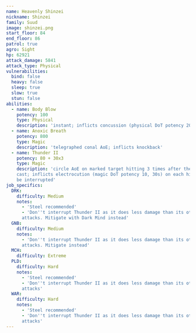 ```yaml
---
name: Heavenly Shinzei
nickname: Shinzei
family: Suud
image: shinzei.png
start_floor: 84
end_floor: 86
patrol: true
agro: Sight
hp: 62921
attack_damage: 5841
attack_type: Physical
vulnerabilities:
  bind: false
  heavy: false
  sleep: true
  slow: true
  stun: false
abilities:
  - name: Body Blow
    potency: 100
    type: Physical
    description: 'instant; inflicts concussion (physical DoT potency 20, 15s)'
  - name: Anoxic Breath
    potency: 800
    type: Magic
    description: 'telegraphed conal AoE; inflicts knockback'
  - name: Thunder II
    potency: 80 + 30x3
    type: Magic
    description: 'circle AoE on marked target hitting 3 times after the initial
    cast; inflicts electrocution (magic DoT potency 10, 30s) on each hit; can
    be interrupted'
job_specifics:
  DRK:
    difficulty: Medium
    notes:
      - 'Steel recommended'
      - 'Don''t interrupt Thunder II as it does less damage than its other
      attacks. Mitigate with Dark Mind instead'
  GNB:
    difficulty: Medium
    notes:
      - 'Don''t interrupt Thunder II as it does less damage than its other
      attacks. Mitigate instead'
  MCH:
    difficulty: Extreme
  PLD:
    difficulty: Hard
    notes:
      - 'Steel recommended'
      - 'Don''t interrupt Thunder II as it does less damage than its other
      attacks'
  WAR:
    difficulty: Hard
    notes:
      - 'Steel recommended'
      - 'Don''t interrupt Thunder II as it does less damage than its other
      attacks'
---
```


